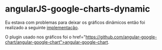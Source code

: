 # angularJS-google-charts-dynamic
Eu estava com problemas para deixar os gráficos dinâmicos então foi realizado a seguinte <a href="http://plnkr.co/edit/hMnKAzjbkQzHWjL5p6KX?p=info">implementação</a>.

O plugin usado nos gráficos foi o href="https://github.com/angular-google-chart/angular-google-chart">angular-google-chart</a>.
